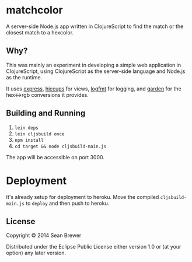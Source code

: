 # matchcolor

A server-side Node.js app written in ClojureScript to find the match or the closest match to a hexcolor.

## Why?

This was mainly an experiment in developing a simple web application in ClojureScript, using ClojureScript as the server-side language and Node.js as the runtime.

It uses [express](https://github.com/visionmedia/express), [hiccups](https://github.com/teropa/hiccups) for views, [logfmt](https://github.com/kr/logfmt) for logging, and [garden](https://github.com/noprompt/garden) for the hex<->rgb conversions it provides.

## Building and Running

1. `lein deps`
2. `lein cljsbuild once`
3. `npm install`
4. `cd target && node cljsbuild-main.js`

The app will be accessible on port 3000.

# Deployment

It's already setup for deployment to heroku. Move the compiled `cljsbuild-main.js` to `deploy` and then push to heroku.


## License

Copyright © 2014 Sean Brewer

Distributed under the Eclipse Public License either version 1.0 or (at
your option) any later version.
